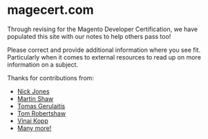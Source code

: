 magecert.com
=========

Through revising for the Magento Developer Certification, we have populated this site with our notes to help others pass too!

Please correct and provide additional information where you see fit.  Particularly when it comes to external resources to read up on more information on a subject.

Thanks for contributions from:

- [Nick Jones](http://twitter.com/nickj89)
- [Martin Shaw](http://twitter.com/shawtobot)
- [Tomas Gerulaitis](http://twitter.com/tgerulaitis)
- [Tom Robertshaw](http://twitter.com/bobbyshaw)
- [Vinai Kopp](http://twitter.com/vinaikopp)
- [Many more!](https://github.com/meanbee/magecert/graphs/contributors)
